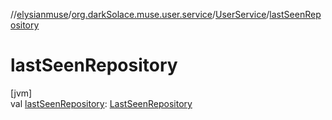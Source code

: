 //[elysianmuse](../../../index.md)/[org.darkSolace.muse.user.service](../index.md)/[UserService](index.md)/[lastSeenRepository](last-seen-repository.md)

# lastSeenRepository

[jvm]\
val [lastSeenRepository](last-seen-repository.md): [LastSeenRepository](../../org.darkSolace.muse.lastSeen.repository/-last-seen-repository/index.md)

